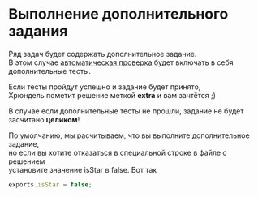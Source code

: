 # Выполнение дополнительного задания

Ряд задач будет содержать дополнительное задание.  
В этом случае [автоматическая проверка](test.md) будет включать в себя дополнительные тесты.

Если тесты пройдут успешно и задание будет принято,  
Хрюндель пометит решение меткой **extra** и вам зачтётся ;)

В случае если дополнительные тесты не прошли,
задание не будет засчитано __целиком__!

По умолчанию, мы расчитываем, что вы выполните дополнительное задание,  
но если вы хотите отказаться в специальной строке в файле с решением  
установите значение isStar в false. Вот так

```js
exports.isStar = false;
```
